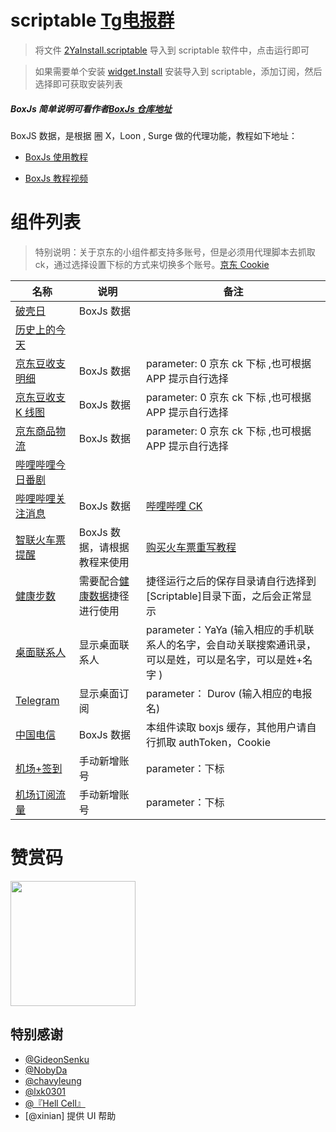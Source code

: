 # scriptable  [Tg电报群](https://t.me/Scriptable_JS)

> 将文件 [2YaInstall.scriptable](https://raw.githubusercontent.com/dompling/Scriptable/master/2YaInstall.js) 导入到 scriptable 软件中，点击运行即可

> 如果需要单个安装 [widget.Install](https://raw.githubusercontent.com/dompling/Scriptable/master/widget.Install.js) 安装导入到 scriptable，添加订阅，然后选择即可获取安装列表

##### BoxJs 简单说明可看作者[BoxJs 仓库地址](https://github.com/chavyleung/scripts/)

BoxJS 数据，是根据 圈 X，Loon , Surge 做的代理功能，教程如下地址：

- [BoxJs 使用教程](https://chavyleung.gitbook.io/boxjs/)

- [BoxJs 教程视频](https://youtu.be/eIpBrRxiy0w)

# 组件列表

> 特别说明：关于京东的小组件都支持多账号，但是必须用代理脚本去抓取 ck，通过选择设置下标的方式来切换多个账号。[京东 Cookie](https://raw.githubusercontent.com/dompling/Script/master/jd/JD_extra_cookie.js)

| 名称                          | 说明       | 备注                                                                                            |
| ----------------------------- | ---------- | --------------------------------------------------------------------------------------------------- |
| [破壳日](Scripts/Birthday.js)            | BoxJs 数据 |                                                                                                     |
| [历史上的今天](historyToDay/) |            |                                                                                                     |
| [京东豆收支明细](Scripts/JDDou.js)    | BoxJs 数据 | parameter: 0 京东 ck 下标 ,也可根据 APP 提示自行选择                                                |
| [京东豆收支 K 线图](Scripts/JDDouK.js) | BoxJs 数据 | parameter: 0 京东 ck 下标 ,也可根据 APP 提示自行选择                                                |
| [京东商品物流](Scripts/JDWuLiu.js)      | BoxJs 数据 | parameter: 0 京东 ck 下标 ,也可根据 APP 提示自行选择                                                |
| [哔哩哔哩今日番剧](Scripts/BiliBili.js)  |            |                                                                                                     |
| [哔哩哔哩关注消息](Scripts/BiliBiliWatch.js)  | BoxJs 数据 | [哔哩哔哩 CK](https://raw.githubusercontent.com/dompling/Script/master/BiliBili/bilibili.cookie.js) |
| [智联火车票提醒](Scripts/ZXTrains.js)  | BoxJs 数据，请根据教程来使用   |  [购买火车票重写教程](https://raw.githubusercontent.com/dompling/Script/master/ZXTrians/ZXTrains.js)   |
| [健康步数](Scripts/Health.js)  | 需要配合[健康数据](https://www.icloud.com/shortcuts/beb65db5ea0a474abe7ff080410b9ddf)捷径进行使用 |  捷径运行之后的保存目录请自行选择到 [Scriptable]目录下面，之后会正常显示 |
| [桌面联系人](Scripts/Contact.js)            | 显示桌面联系人 |  parameter：YaYa   (输入相应的手机联系人的名字，会自动关联搜索通讯录，可以是姓，可以是名字，可以是姓+名字 )                                                                                                  |
| [Telegram](Scripts/Telegram.js)            | 显示桌面订阅 |  parameter： Durov  (输入相应的电报名)                                                                                                  |
| [中国电信](Scripts/ChinaTelecom.js)            | BoxJs 数据 |  本组件读取 boxjs 缓存，其他用户请自行抓取 authToken，Cookie                                                                                            |
| [机场+签到](Scripts/VpnBoard.js)            | 手动新增账号 |  parameter：下标                                                                                          |
| [机场订阅流量](Scripts/VPNSubscription.js)            | 手动新增账号 |  parameter：下标                                                                                          |
# 赞赏码
<img src="https://raw.githubusercontent.com/dompling/Scriptable/master/birthdayCountDown/2Ya.jpg"  width="200" height="200" align="bottom" />

## 特别感谢
- [@GideonSenku](https://github.com/GideonSenku)
- [@NobyDa](https://github.com/NobyDa)
- [@chavyleung](https://github.com/chavyleung)
- [@lxk0301](https://github.com/lxk0301)
- [@『Hell Cell』](https://t.me/HellCellZC123)
- [@xinian] 提供 UI 帮助
